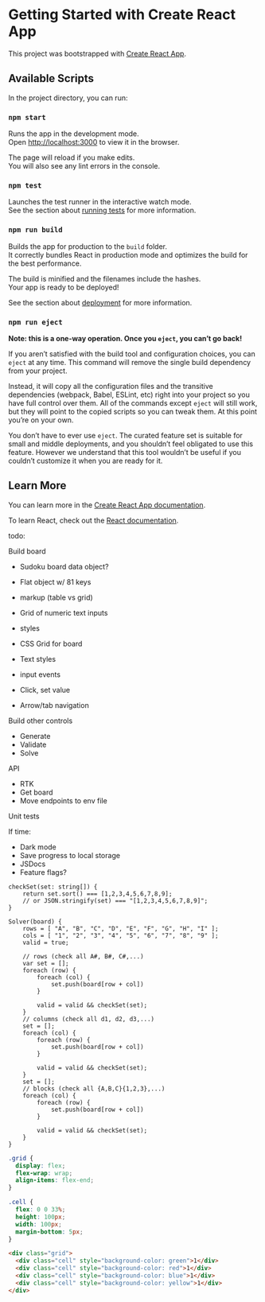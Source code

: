 # Getting Started with Create React App

This project was bootstrapped with [Create React App](https://github.com/facebook/create-react-app).

## Available Scripts

In the project directory, you can run:

### `npm start`

Runs the app in the development mode.\
Open [http://localhost:3000](http://localhost:3000) to view it in the browser.

The page will reload if you make edits.\
You will also see any lint errors in the console.

### `npm test`

Launches the test runner in the interactive watch mode.\
See the section about [running tests](https://facebook.github.io/create-react-app/docs/running-tests) for more information.

### `npm run build`

Builds the app for production to the `build` folder.\
It correctly bundles React in production mode and optimizes the build for the best performance.

The build is minified and the filenames include the hashes.\
Your app is ready to be deployed!

See the section about [deployment](https://facebook.github.io/create-react-app/docs/deployment) for more information.

### `npm run eject`

**Note: this is a one-way operation. Once you `eject`, you can’t go back!**

If you aren’t satisfied with the build tool and configuration choices, you can `eject` at any time. This command will remove the single build dependency from your project.

Instead, it will copy all the configuration files and the transitive dependencies (webpack, Babel, ESLint, etc) right into your project so you have full control over them. All of the commands except `eject` will still work, but they will point to the copied scripts so you can tweak them. At this point you’re on your own.

You don’t have to ever use `eject`. The curated feature set is suitable for small and middle deployments, and you shouldn’t feel obligated to use this feature. However we understand that this tool wouldn’t be useful if you couldn’t customize it when you are ready for it.

## Learn More

You can learn more in the [Create React App documentation](https://facebook.github.io/create-react-app/docs/getting-started).

To learn React, check out the [React documentation](https://reactjs.org/).

todo:

Build board

- Sudoku board data object?
- Flat object w/ 81 keys

- markup (table vs grid)
- Grid of numeric text inputs

- styles
- CSS Grid for board
- Text styles

- input events
- Click, set value
- Arrow/tab navigation

Build other controls

- Generate
- Validate
- Solve

API

- RTK
- Get board
- Move endpoints to env file

Unit tests

If time:

- Dark mode
- Save progress to local storage
- JSDocs
- Feature flags?

```javscript
checkSet(set: string[]) {
    return set.sort() === [1,2,3,4,5,6,7,8,9];
    // or JSON.stringify(set) === "[1,2,3,4,5,6,7,8,9]";
}

Solver(board) {
    rows = [ "A", "B", "C", "D", "E", "F", "G", "H", "I" ];
    cols = [ "1", "2", "3", "4", "5", "6", "7", "8", "9" ];
    valid = true;

    // rows (check all A#, B#, C#,...)
    var set = [];
    foreach (row) {
        foreach (col) {
            set.push(board[row + col])
        }

        valid = valid && checkSet(set);
    }
    // columns (check all d1, d2, d3,...)
    set = [];
    foreach (col) {
        foreach (row) {
            set.push(board[row + col])
        }

        valid = valid && checkSet(set);
    }
    set = [];
    // blocks (check all {A,B,C}{1,2,3},...)
    foreach (col) {
        foreach (row) {
            set.push(board[row + col])
        }

        valid = valid && checkSet(set);
    }
}
```

```css
.grid {
  display: flex;
  flex-wrap: wrap;
  align-items: flex-end;
}

.cell {
  flex: 0 0 33%;
  height: 100px;
  width: 100px;
  margin-bottom: 5px;
}
```

```html
<div class="grid">
  <div class="cell" style="background-color: green">1</div>
  <div class="cell" style="background-color: red">1</div>
  <div class="cell" style="background-color: blue">1</div>
  <div class="cell" style="background-color: yellow">1</div>
</div>
```
